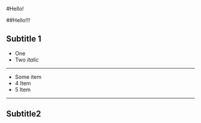 #Hello!

##Hello!!!
## Subtitle 1
* One
* Two _italic_
---
* Some item
* 4 Item
* 5 Item
---
## Subtitle2


